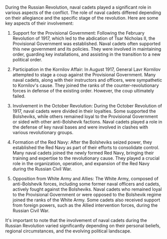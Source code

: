 During the Russian Revolution, naval cadets played a significant role in various aspects of the conflict. The role of naval cadets differed depending on their allegiance and the specific stage of the revolution. Here are some key aspects of their involvement:

1. Support for the Provisional Government: Following the February Revolution of 1917, which led to the abdication of Tsar Nicholas II, the Provisional Government was established. Naval cadets often supported this new government and its policies. They were involved in maintaining order, guarding key installations, and assisting in the transition to a new political order.
    
2. Participation in the Kornilov Affair: In August 1917, General Lavr Kornilov attempted to stage a coup against the Provisional Government. Many naval cadets, along with their instructors and officers, were sympathetic to Kornilov's cause. They joined the ranks of the counter-revolutionary forces in defense of the existing order. However, the coup ultimately failed.
    
3. Involvement in the October Revolution: During the October Revolution of 1917, naval cadets were divided in their loyalties. Some supported the Bolsheviks, while others remained loyal to the Provisional Government or sided with other anti-Bolshevik factions. Naval cadets played a role in the defense of key naval bases and were involved in clashes with various revolutionary groups.
    
4. Formation of the Red Navy: After the Bolsheviks seized power, they established the Red Navy as part of their efforts to consolidate control. Many naval cadets joined the newly formed Red Navy, bringing their training and expertise to the revolutionary cause. They played a crucial role in the organization, operation, and expansion of the Red Navy during the Russian Civil War.
    
5. Opposition from White Army and Allies: The White Army, composed of anti-Bolshevik forces, including some former naval officers and cadets, actively fought against the Bolsheviks. Naval cadets who remained loyal to the Provisional Government or were opposed to the Bolshevik regime joined the ranks of the White Army. Some cadets also received support from foreign powers, such as the Allied intervention forces, during the Russian Civil War.
    

It's important to note that the involvement of naval cadets during the Russian Revolution varied significantly depending on their personal beliefs, regional circumstances, and the evolving political landscape.